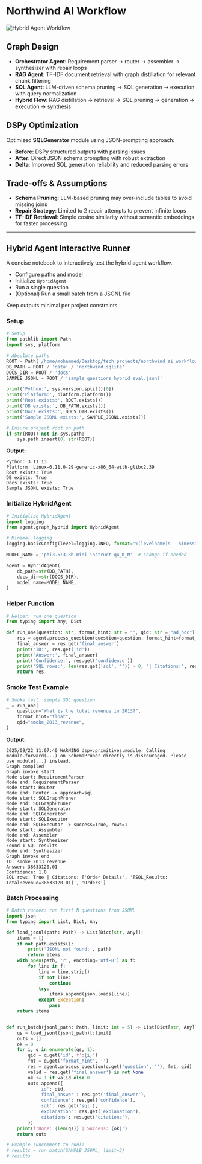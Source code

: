 # Northwind AI Workflow

![Hybrid Agent Workflow](./graph_render.png)

## Graph Design
- **Orchestrator Agent**: Requirement parser → router → assembler → synthesizer with repair loops
- **RAG Agent**: TF-IDF document retrieval with graph distillation for relevant chunk filtering
- **SQL Agent**: LLM-driven schema pruning → SQL generation → execution with query normalization
- **Hybrid Flow**: RAG distillation → retrieval → SQL pruning → generation → execution → synthesis

## DSPy Optimization
Optimized **SQLGenerator** module using JSON-prompting approach:
- **Before**: DSPy structured outputs with parsing issues
- **After**: Direct JSON schema prompting with robust extraction
- **Delta**: Improved SQL generation reliability and reduced parsing errors

## Trade-offs & Assumptions
- **Schema Pruning**: LLM-based pruning may over-include tables to avoid missing joins
- **Repair Strategy**: Limited to 2 repair attempts to prevent infinite loops
- **TF-IDF Retrieval**: Simple cosine similarity without semantic embeddings for faster processing

---

## Hybrid Agent Interactive Runner

A concise notebook to interactively test the hybrid agent workflow.

- Configure paths and model
- Initialize `HybridAgent`
- Run a single question
- (Optional) Run a small batch from a JSONL file

Keep outputs minimal per project constraints.

### Setup

```python
# Setup
from pathlib import Path
import sys, platform

# Absolute paths
ROOT = Path('/home/mohammed/Desktop/tech_projects/northwind_ai_workflow')
DB_PATH = ROOT / 'data' / 'northwind.sqlite'
DOCS_DIR = ROOT / 'docs'
SAMPLE_JSONL = ROOT / 'sample_questions_hybrid_eval.jsonl'

print('Python:', sys.version.split()[0])
print('Platform:', platform.platform())
print('Root exists:', ROOT.exists())
print('DB exists:', DB_PATH.exists())
print('Docs exists:', DOCS_DIR.exists())
print('Sample JSONL exists:', SAMPLE_JSONL.exists())

# Ensure project root on path
if str(ROOT) not in sys.path:
    sys.path.insert(0, str(ROOT))
```

**Output:**
```
Python: 3.11.13
Platform: Linux-6.11.0-29-generic-x86_64-with-glibc2.39
Root exists: True
DB exists: True
Docs exists: True
Sample JSONL exists: True
```

### Initialize HybridAgent

```python
# Initialize HybridAgent
import logging
from agent.graph_hybrid import HybridAgent

# Minimal logging
logging.basicConfig(level=logging.INFO, format='%(levelname)s - %(message)s')

MODEL_NAME = 'phi3.5:3.8b-mini-instruct-q4_K_M'  # Change if needed

agent = HybridAgent(
    db_path=str(DB_PATH),
    docs_dir=str(DOCS_DIR),
    model_name=MODEL_NAME,
)

```

### Helper Function

```python
# Helper: run one question
from typing import Any, Dict

def run_one(question: str, format_hint: str = "", qid: str = "ad_hoc") -> Dict[str, Any]:
    res = agent.process_question(question=question, format_hint=format_hint, question_id=qid)
    final_answer = res.get('final_answer')
    print('ID:', res.get('id'))
    print('Answer:', final_answer)
    print('Confidence:', res.get('confidence'))
    print('SQL rows:', len(res.get('sql', '')) > 0, '| Citations:', res.get('citations'))
    return res
```

### Smoke Test Example

```python
# Smoke test: simple SQL question
_ = run_one(
    question="What is the total revenue in 2013?",
    format_hint="float",
    qid="smoke_2013_revenue",
)
```

**Output:**
```
2025/09/22 11:07:40 WARNING dspy.primitives.module: Calling module.forward(...) on SchemaPruner directly is discouraged. Please use module(...) instead.
Graph compiled
Graph invoke start
Node start: RequirementParser
Node end: RequirementParser
Node start: Router
Node end: Router -> approach=sql
Node start: SQLGraphPruner
Node end: SQLGraphPruner
Node start: SQLGenerator
Node end: SQLGenerator
Node start: SQLExecutor
Node end: SQLExecutor -> success=True, rows=1
Node start: Assembler
Node end: Assembler
Node start: Synthesizer
Found 1 SQL results
Node end: Synthesizer
Graph invoke end
ID: smoke_2013_revenue
Answer: 38633120.01
Confidence: 1.0
SQL rows: True | Citations: ['Order Details', '[SQL_Results: TotalRevenue=38633120.01]', 'Orders']
```

### Batch Processing

```python
# Batch runner: run first N questions from JSONL
import json
from typing import List, Dict, Any

def load_jsonl(path: Path) -> List[Dict[str, Any]]:
    items = []
    if not path.exists():
        print('JSONL not found:', path)
        return items
    with open(path, 'r', encoding='utf-8') as f:
        for line in f:
            line = line.strip()
            if not line:
                continue
            try:
                items.append(json.loads(line))
            except Exception:
                pass
    return items


def run_batch(jsonl_path: Path, limit: int = 5) -> List[Dict[str, Any]]:
    qs = load_jsonl(jsonl_path)[:limit]
    outs = []
    ok = 0
    for i, q in enumerate(qs, 1):
        qid = q.get('id', f'q{i}')
        fmt = q.get('format_hint', '')
        res = agent.process_question(q.get('question', ''), fmt, qid)
        valid = res.get('final_answer') is not None
        ok += 1 if valid else 0
        outs.append({
            'id': qid,
            'final_answer': res.get('final_answer'),
            'confidence': res.get('confidence'),
            'sql': res.get('sql'),
            'explanation': res.get('explanation'),
            'citations': res.get('citations'),
        })
    print(f'Done: {len(qs)} | Success: {ok}')
    return outs

# Example (uncomment to run):
# results = run_batch(SAMPLE_JSONL, limit=3)
# results
```